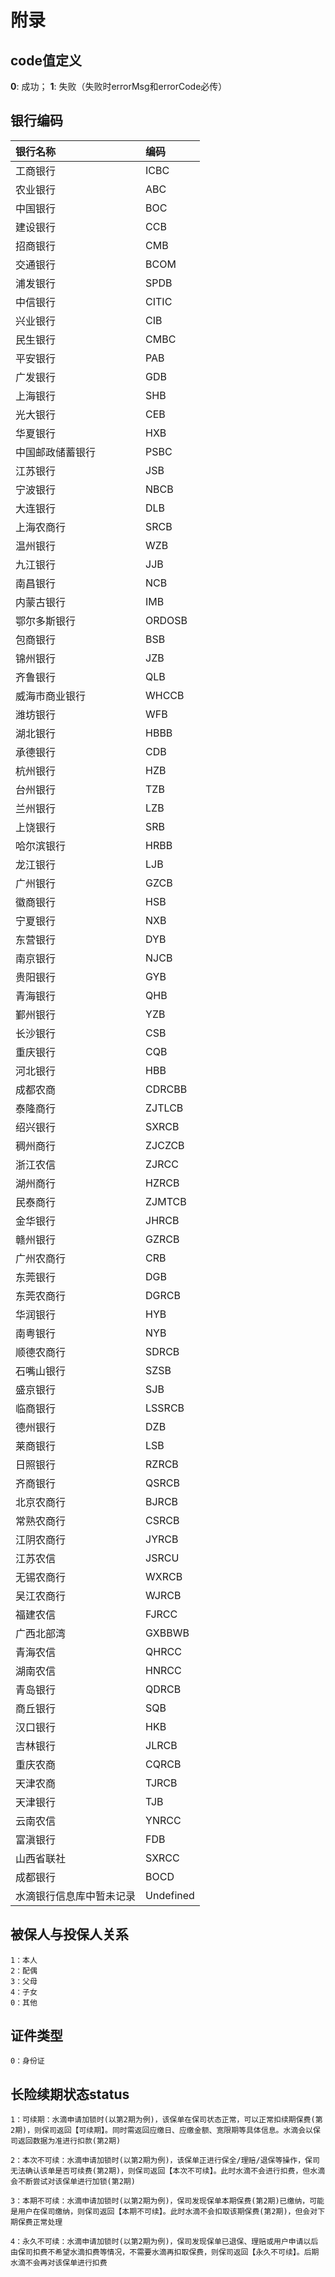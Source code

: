 # 附录

## code值定义

**0**: 成功；
**1**: 失败（失败时errorMsg和errorCode必传）

## 银行编码

银行名称 | 编码
:---|:---
工商银行 | ICBC
农业银行 | ABC
中国银行 | BOC
建设银行 | CCB
招商银行 | CMB
交通银行 | BCOM
浦发银行 | SPDB
中信银行 | CITIC
兴业银行 | CIB
民生银行 | CMBC
平安银行 | PAB
广发银行 | GDB
上海银行 | SHB
光大银行 | CEB
华夏银行 | HXB
中国邮政储蓄银行 | PSBC
江苏银行 | JSB
宁波银行 | NBCB
大连银行 | DLB
上海农商行 | SRCB
温州银行 | WZB
九江银行 | JJB
南昌银行 | NCB
内蒙古银行 | IMB
鄂尔多斯银行 | ORDOSB
包商银行 | BSB
锦州银行 | JZB
齐鲁银行 | QLB
威海市商业银行 | WHCCB
潍坊银行 | WFB
湖北银行 | HBBB
承德银行 | CDB
杭州银行 | HZB
台州银行 | TZB
兰州银行 | LZB
上饶银行 | SRB
哈尔滨银行 | HRBB
龙江银行 | LJB
广州银行 | GZCB
徽商银行 | HSB
宁夏银行 | NXB
东营银行 | DYB
南京银行 | NJCB
贵阳银行 | GYB
青海银行 | QHB
鄞州银行 | YZB
长沙银行 | CSB
重庆银行 | CQB
河北银行 | HBB
成都农商 | CDRCBB
泰隆商行 | ZJTLCB
绍兴银行 | SXRCB
稠州商行 | ZJCZCB
浙江农信 | ZJRCC
湖州商行 | HZRCB
民泰商行 | ZJMTCB
金华银行 | JHRCB
赣州银行 | GZRCB
广州农商行 | CRB
东莞银行 | DGB
东莞农商行 | DGRCB
华润银行 | HYB
南粤银行 | NYB
顺德农商行 | SDRCB
石嘴山银行 | SZSB
盛京银行 | SJB
临商银行 | LSSRCB
德州银行 | DZB
莱商银行 | LSB
日照银行 | RZRCB
齐商银行 | QSRCB
北京农商行 | BJRCB
常熟农商行 | CSRCB
江阴农商行 | JYRCB
江苏农信 | JSRCU
无锡农商行 | WXRCB
吴江农商行 | WJRCB
福建农信 | FJRCC
广西北部湾 | GXBBWB
青海农信 | QHRCC
湖南农信 | HNRCC
青岛银行 | QDRCB
商丘银行 | SQB
汉口银行 | HKB
吉林银行 | JLRCB
重庆农商 | CQRCB
天津农商 | TJRCB
天津银行 | TJB
云南农信 | YNRCC
富滇银行 | FDB
山西省联社 | SXRCC
成都银行 | BOCD
水滴银行信息库中暂未记录 | Undefined


## 被保人与投保人关系
```
1：本人
2：配偶
3：父母
4：子女
0：其他
```

## 证件类型
```
0：身份证
```
## 长险续期状态status
```
1：可续期：水滴申请加锁时(以第2期为例)，该保单在保司状态正常，可以正常扣续期保费(第2期)，则保司返回【可续期】。同时需返回应缴日、应缴金额、宽限期等具体信息。水滴会以保司返回数据为准进行扣款(第2期)

2：本次不可续：水滴申请加锁时(以第2期为例)，该保单正进行保全/理赔/退保等操作，保司无法确认该单是否可续费(第2期)，则保司返回【本次不可续】。此时水滴不会进行扣费，但水滴会不断尝试对该保单进行加锁(第2期)

3：本期不可续：水滴申请加锁时(以第2期为例)，保司发现保单本期保费(第2期)已缴纳，可能是用户在保司缴纳，则保司返回【本期不可续】。此时水滴不会扣取该期保费(第2期)，但会对下期保费正常处理

4：永久不可续：水滴申请加锁时(以第2期为例)，保司发现保单已退保、理赔或用户申请以后由保司扣费不希望水滴扣费等情况，不需要水滴再扣取保费，则保司返回【永久不可续】。后期水滴不会再对该保单进行扣费
```

